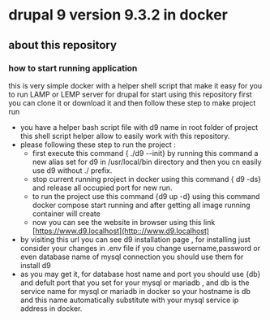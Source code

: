 # drupal 9 version 9.3.2 in docker

## about this repository

### how to start running application

this is very simple docker with a helper shell script that make it easy for you to run LAMP or LEMP server for drupal
for start using this repository first you can clone it or download it and then follow these step to make project run

- you have a helper bash script file with d9 name in root folder of project this shell script helper allow to easily work with this repository.
- please following these step to run the project :
  - first execute this command { ./d9 --init} by running this command a new alias set for d9 in /usr/local/bin directory and then you cn easily use d9 without ./ prefix.
  - stop current running project in docker using this command { d9 -ds}  and release all occupied port for new run.
  - to run the project use this command {d9 up -d} using this command docker compose start running and after getting all image running container will create
  - now you can see the website in browser using this link [https://www.d9.localhost](http:://www.d9.localhost)
- by visiting this url you can see d9 installation page , for installing just consider your changes in .env file if you change username,password or even database name of mysql connection you should use them for install d9
- as you may get it, for database host name and port you should use {db} and defult port that you set for your mysql or mariadb , and db is the service name for mysql or mariadb in docker so your hostname is db and this name automatically substitute with your mysql service ip address in docker.
